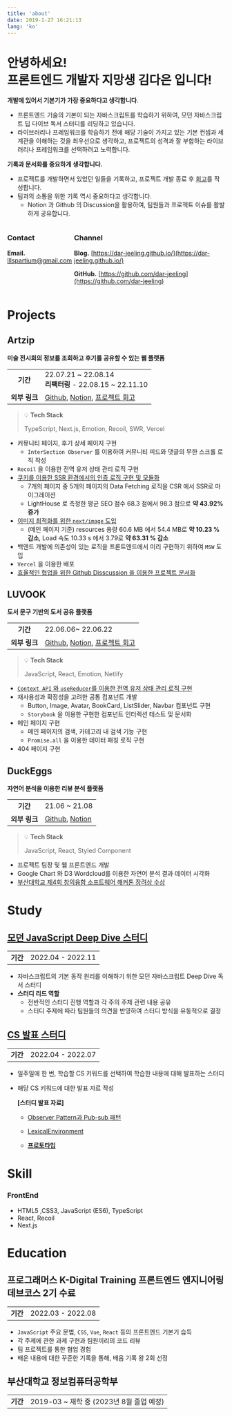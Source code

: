 ```yaml
---
title: 'about'
date: 2019-1-27 16:21:13
lang: 'ko'
---
```


# 안녕하세요!<br>프론트엔드 개발자 지망생 김다은 입니다!

**개발에 있어서 기본기가 가장 중요하다고 생각합니다**.

- 프론트엔드 기술의 기본이 되는 자바스크립트를 학습하기 위하여, 모던 자바스크립트 딥 다이브 독서 스터디를 리딩하고 있습니다.
- 라이브러리나 프레임워크를 학습하기 전에 해당 기술이 가지고 있는 기본 컨셉과 세계관을 이해하는 것을 최우선으로 생각하고, 프로젝트의 성격과 잘 부합하는 라이브러리나 프레임워크를 선택하려고 노력합니다.

**기록과 문서화를 중요하게 생각합니다.**

- 프로젝트를 개발하면서 있었던 일들을 기록하고, 프로젝트 개발 종료 후 [회고](https://dar-jeeling.github.io/?category=%ED%9A%8C%EA%B3%A0)를 작성합니다.
- 팀과의 소통을 위한 기록 역시 중요하다고 생각합니다.
  - Notion 과 Github 의 Discussion을 활용하여, 팀원들과 프로젝트 이슈를 활발하게 공유합니다.

<div class="contact-and-channel" style="display:flex;justify-content:space-between">

<div class="contact">

### Contact

**Email.** lllspartium@gmail.com

</div>

<div class="channel" style="margin-left: 5px">

### Channel

**Blog.** [https://dar-jeeling.github.io/](https://dar-jeeling.github.io/)

**GitHub.** [https://github.com/dar-jeeling](https://github.com/dar-jeeling)

</div>
</div>

# Projects

## Artzip

**미술 전시회의 정보를 조회하고 후기를 공유할 수 있는 웹 플랫폼**

|               |                                                                                                                                                                                                                                                                                              |
| :-----------: | -------------------------------------------------------------------------------------------------------------------------------------------------------------------------------------------------------------------------------------------------------------------------------------------- |
|   **기간**    | 22.07.21 ~ 22.08.14 <br> **리팩터링** - 22.08.15 ~ 22.11.10                                                                                                                                                                                                                                  |
| **외부 링크** | [Github](https://github.com/prgrms-web-devcourse/Team-BackFro-ArtZip-FE), [Notion](https://www.notion.so/BackFro-ArtZip-8db56ad1304e441e8abe0b7045207852), [프로젝트 회고](https://dar-jeeling.github.io/%ED%9A%8C%EA%B3%A0/artzip-%ED%94%84%EB%A1%9C%EC%A0%9D%ED%8A%B8-%ED%9A%8C%EA%B3%A0/) |

<aside>

> 💡 **Tech Stack**
>
> TypeScript, Next.js, Emotion, Recoil, SWR, Vercel

</aside>

- 커뮤니티 페이지, 후기 상세 페이지 구현
  - `InterSection Observer` 를 이용하여 커뮤니티 피드와 댓글의 무한 스크롤 로직 작성
- `Recoil` 을 이용한 전역 유저 상태 관리 로직 구현
- [쿠키를 이용한 SSR 환경에서의 인증 로직 구현 및 모듈화](https://dar-jeeling.github.io/Technical/Recoil%EA%B3%BC-Cookie%EB%A5%BC-%EC%9D%B4%EC%9A%A9%ED%95%9C-Nextjs%EC%9D%98-SSR-%ED%99%98%EA%B2%BD%EC%97%90%EC%84%9C-%EC%A0%84%EC%97%AD-%EC%9D%B8%EC%A6%9D-%EA%B4%80%EB%A6%AC%ED%95%98%EA%B8%B0-JWT-%ED%86%A0%ED%81%B0-%EC%83%88%EB%A1%9C-%EA%B3%A0%EC%B9%A8-%EC%9C%A0%EC%A7%80/)
  - 7개의 페이지 중 5개의 페이지의 Data Fetching 로직을 CSR 에서 SSR로 마이그레이션
  - LightHouse 로 측정한 평균 SEO 점수 68.3 점에서 98.3 점으로 **약 43.92% 증가**
- [이미지 최적화를 위한 `next/image` 도입](https://dar-jeeling.github.io/Technical/nextImage-%EC%A0%81%EC%9A%A9%EA%B8%B0/)
  - (메인 페이지 기준) resources 용량 60.6 MB 에서 54.4 MB로 **약 10.23 % 감소**, Load 속도 10.33 s 에서 3.79로 **약 63.31 % 감소**
- 백엔드 개발에 의존성이 있는 로직을 프론트엔드에서 미리 구현하기 위하여 `MSW` 도입
- `Vercel` 을 이용한 배포
- [효율적인 협업을 위한 Github Disscussion 을 이용한 프로젝트 문서화](https://github.com/prgrms-web-devcourse/Team-BackFro-ArtZip-FE/discussions)

## LUVOOK

**도서 문구 기반의 도서 공유 플랫폼**

|               |                                                                                                                                                                                                                                                                                         |
| :-----------: | --------------------------------------------------------------------------------------------------------------------------------------------------------------------------------------------------------------------------------------------------------------------------------------- |
|   **기간**    | 22.06.06~ 22.06.22                                                                                                                                                                                                                                                                      |
| **외부 링크** | [Github](https://github.com/prgrms-fe-devcourse/FEDC2_LUVOOK_Jieun), [Notion](https://www.notion.so/f567b7542b3d4708be7827b91c74e4b6), [프로젝트 회고](https://dar-jeeling.github.io/%ED%9A%8C%EA%B3%A0/%ED%94%84%EB%A1%9C%EC%A0%9D%ED%8A%B8-%ED%9A%8C%EA%B3%A0-ALL-WE-NEED-IS-LUVOOK/) |

<aside>

> 💡 **Tech Stack**
>
> JavaScript, React, Emotion, Netlify

</aside>

- [`Context API` 와 `useReducer`를 이용한 전역 유저 상태 관리 로직 구현](https://dar-jeeling.github.io/Project/220610-220612-%ED%94%84%EB%A1%9C%EC%A0%9D%ED%8A%B8-%EC%9D%BC%EC%A7%80-TIL/)
- 재사용성과 확장성을 고려한 공통 컴포넌트 개발
  - Button, Image, Avatar, BookCard, ListSlider, Navbar 컴포넌트 구현
  - `Storybook` 을 이용한 구현한 컴포넌트 인터렉션 테스트 및 문서화
- 메인 페이지 구현
  - 메인 페이지의 검색, 카테고리 내 검색 기능 구현
  - `Promise.all` 을 이용한 데이터 패칭 로직 구현
- 404 페이지 구현

## DuckEggs

**자연어 분석을 이용한 리뷰 분석 플랫폼**

|               |                                                                                                                                     |
| :-----------: | ----------------------------------------------------------------------------------------------------------------------------------- |
|   **기간**    | 21.06 ~ 21.08                                                                                                                       |
| **외부 링크** | [Github](https://github.com/Hackathon-DuckEggs/PNU-DuckEggs), [Notion](https://www.notion.so/8-19-663785d02b5d4d3d9be230f60208c4dc) |

> 💡 **Tech Stack**
>
> JavaScript, React, Styled Component

- 프로젝트 팀장 및 웹 프론트엔드 개발
- Google Chart 와 D3 Wordcloud를 이용한 자연어 분석 결과 데이터 시각화
- [부산대학교 제4회 창의융합 소프트웨어 해커톤 장려상 수상](https://pnuswedu.org/04_hackathon/previous.php)

# Study

## [모던 JavaScript Deep Dive 스터디](https://www.notion.so/Deep-Dive-cb93ad0db4f941b79fc31ae6a6ff645c)

|          |                   |
| :------: | ----------------- |
| **기간** | 2022.04 - 2022.11 |

- 자바스크립트의 기본 동작 원리를 이해하기 위한 모던 자바스크립트 Deep Dive 독서 스터디
- **스터디 리드 역할**
  - 전반적인 스터디 진행 역할과 각 주의 주제 관련 내용 공유
  - 스터디 주제에 따라 팀원들의 의견을 반영하여 스터디 방식을 유동적으로 결정

## [CS 발표 스터디](https://github.com/prgrms-web-devcourse/FE-CSstudy-withlia)

|          |                   |
| :------: | ----------------- |
| **기간** | 2022.04 - 2022.07 |

- 일주일에 한 번, 학습할 CS 키워드를 선택하여 학습한 내용에 대해 발표하는 스터디
- 해당 CS 키워드에 대한 발표 자료 작성

  **[스터디 발표 자료]**

  - [Observer Pattern과 Pub-sub 패턴](https://github.com/prgrms-web-devcourse/FE-CSstudy-withlia/blob/main/5%ED%9A%8C%EC%B0%A8/%EA%B9%80%EB%8B%A4%EC%9D%80-Observer%20Pattern%EA%B3%BC%20Pub-sub%20%ED%8C%A8%ED%84%B4.md)

  - [LexicalEnvironment](https://github.com/prgrms-web-devcourse/FE-CSstudy-withlia/blob/main/3%ED%9A%8C%EC%B0%A8/%EA%B9%80%EB%8B%A4%EC%9D%80%20-%20Lexical%20Environment/LexicalEnvironment.md)

  - [**프로토타입**](https://github.com/prgrms-web-devcourse/FE-CSstudy-withlia/blob/main/2%ED%9A%8C%EC%B0%A8/2%EC%A3%BC%EC%B0%A8-%ED%94%84%EB%A1%9C%ED%86%A0%ED%83%80%EC%9E%85_%EA%B9%80%EB%8B%A4%EC%9D%80.md)

# Skill

### FrontEnd

- HTML5 ,CSS3, JavaScript (ES6), TypeScript
- React, Recoil
- Next.js

# Education

## 프로그래머스 K-Digital Training 프론트엔드 엔지니어링 데브코스 2기 수료

|          |                   |
| :------: | ----------------- |
| **기간** | 2022.03 - 2022.08 |

- `JavaScript` 주요 문법, `CSS`, `Vue`, `React` 등의 프론트엔드 기본기 습득
- 각 주제에 관한 과제 구현과 팀원끼리의 코드 리뷰
- 팀 프로젝트를 통한 협업 경험
- 배운 내용에 대한 꾸준한 기록을 통해, 배움 기록 왕 2회 선정

## 부산대학교 정보컴퓨터공학부

|          |                                          |
| :------: | ---------------------------------------- |
| **기간** | 2019-03 ~ 재학 중 (2023년 8월 졸업 예정) |
